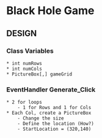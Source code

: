 # Black Hole Game

## DESIGN

### Class Variables
	* int numRows
	* int numCols
	* PictureBox[,] gameGrid
	
### EventHandler Generate_Click
	* 2 for loops
		- 1 for Rows and 1 for Cols
	* Each Col, create a PictureBox
		- Change the size
		- Define the location (How?)
		- StartLocation = (320,140)
		
